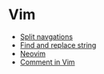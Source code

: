 # Vim

- [Split navgations](/vim/split-navigations-in-vim.html)
- [Find and replace string](/vim/find-and-replace-strings-in-vim.html)
- [Neovim](/vim/neovim.html)
- [Comment in Vim](/vim/comment-in-vim.html)
